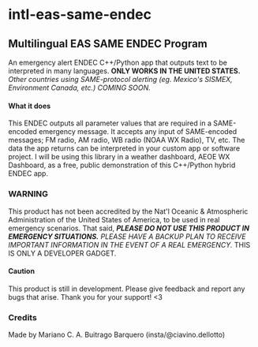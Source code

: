 # intl-eas-same-endec
## Multilingual EAS SAME ENDEC Program

An emergency alert ENDEC C++/Python app that outputs text to be interpreted in many languages.
**ONLY WORKS IN THE UNITED STATES.** *Other countries using SAME-protocol alerting (eg. Mexico's SISMEX, Environment Canada, etc.) COMING SOON.*

#### What it does
This ENDEC outputs all parameter values that are required in a SAME-encoded emergency message.
It accepts any input of SAME-encoded messages; FM radio, AM radio, WB radio (NOAA WX Radio), TV, etc.
The data the app returns can be interpreted in your custom app or software project.
I will be using this library in a weather dashboard, AEOE WX Dashboard, as a free, public demonstration of this C++/Python hybrid ENDEC app.

### WARNING
This product has not been accredited by the Nat'l Oceanic & Atmospheric Administration of the United States of America, to be used in real emergency scenarios.
That said, ***PLEASE DO NOT USE THIS PRODUCT IN EMERGENCY SITUATIONS.*** *PLEASE HAVE A BACKUP PLAN TO RECEIVE IMPORTANT INFORMATION IN THE EVENT OF A REAL EMERGENCY.*
THIS IS ONLY A DEVELOPER GADGET.

#### Caution
This product is still in development. Please give feedback and report any bugs that arise. Thank you for your support! <3

### Credits
Made by Mariano C. A. Buitrago Barquero (insta/@ciavino.dellotto)
